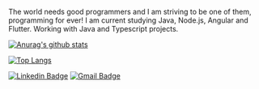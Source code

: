 The world needs good programmers and I am striving to be one of them, programming for ever!
I am current studying Java, Node.js, Angular and Flutter. Working with Java and Typescript projects.

[![Anurag's github stats](https://github-readme-stats.vercel.app/api?username=ReversonMendes&count_private=true&hide=prs,issues,contribs&show_icons=true&theme=dark)](https://github.com/anuraghazra/github-readme-stats)

[![Top Langs](https://github-readme-stats.vercel.app/api/top-langs/?username=ReversonMendes&theme=dark&layout=compact)](https://github.com/anuraghazra/github-readme-stats)

[![Linkedin Badge](https://img.shields.io/badge/-LinkedIn-blue?style=flat-square&logo=Linkedin&logoColor=white&link=https://www.linkedin.com/in/reverson-mendes/)](https://www.linkedin.com/in/reverson-mendes/)
[![Gmail Badge](https://img.shields.io/badge/-Gmail-c14438?style=flat-square&logo=Gmail&logoColor=white&link=mailto:reversondv@gmail.com)](mailto:reversondv@gmail.com)

<!--
**ReversonMendes/ReversonMendes** is a ✨ _special_ ✨ repository because its `README.md` (this file) appears on your GitHub profile.

Here are some ideas to get you started:

- 🔭 I’m currently working on ...
- 🌱 I’m currently learning ...
- 👯 I’m looking to collaborate on ...
- 🤔 I’m looking for help with ...
- 💬 Ask me about ...
- 📫 How to reach me: ...
- 😄 Pronouns: ...
- ⚡ Fun fact: ...
-->
